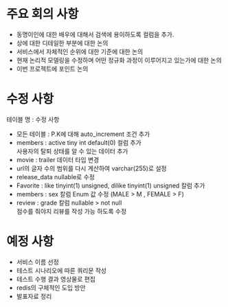 # 주요 회의 사항
- 동명이인에 대한 배우에 대해서 검색에 용이하도록 컬럼을 추가.
- 상에 대한 디테일한 부분에 대한 논의
- 서비스에서 자체적인 순위에 대한 기준에 대한 논의
- 현재 논리적 모델링을 수정하며 어떤 정규화 과정이 이루어지고 있는가에 대한 논의
- 이번 프로젝트에 포인트 논의  

# 수정 사항  
테이블 명 : 수정 사항  
- 모든 테이블 : P.K에 대해 auto_increment 조건 추가    
- members : active tiny int default(0) 컬럼 추가  
  사용자의 탈퇴 상태를 알 수 있는 데이터 추가
- movie : trailer 데이터 타입 변경  
- url의 글자 수의 범위를 다시 계산하여 varchar(255)로 설정  
- release_data nullable로 수정  
- Favorite : like tinyint(1) unsigned, dilike tinyint(1) unsigned 칼럼 추가    
- members : sex 칼럼 Enum 값 수정 (MALE > M , FEMALE > F)  
- review : grade 칼럼 nullable > not null  
    점수를 줘야지 리뷰를 작성 가능 하도록 수정 


# 예정 사항
- 서비스 이름 선정
- 테스트 시나리오에 따른 쿼리문 작성
- 테스트 수행 결과 영상물로 편집
- redis의 구체적인 도입 방안
- 발표자료 정리